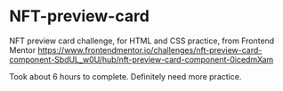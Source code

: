 # NFT-preview-card
NFT preview card challenge, for HTML and CSS practice, from Frontend Mentor https://www.frontendmentor.io/challenges/nft-preview-card-component-SbdUL_w0U/hub/nft-preview-card-component-0icedmXam

Took about 6 hours to complete. Definitely need more practice.
